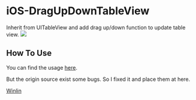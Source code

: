 iOS-DragUpDownTableView
=======================

Inherit from UITableView and add drag up/down function to update table view.
[![](https://github.com/winlin/iOS-DragUpDownTableView/blob/master/DragTable.png)](https://github.com/winlin/iOS-DragUpDownTableView/blob/master/DragTable.png)


## How To Use

You can find the usage [here](http://blog.csdn.net/zj510/article/details/8448106?reload).

But the origin source exist some bugs. So I fixed it and place them at here.

[Winlin](https://github.com/winlin)
